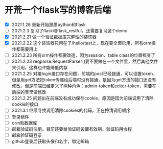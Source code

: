 # 开荒一个flask写的博客后端
- [x] 2021.1.26 重新开始熟悉python和flask
- [ ] 2021.2.3 复习了flask和flask_restful，还需要复习这个demo
- [x] 2021.2.21 做一个验证数据库完整性的装饰器
- [x] 2021.2.22 这个装饰器只用在了/hello/test上，现在要全面启用，所有orm操作都需要用上
- [ ] 2021.2.23 所有orm操作都要改造，因为session、table class的位置都变了
- [ ] 2021.2.23 reqparse.RequestParser()要不要做在一个文件里，然后其他文件来引用，这样也许能降低内存
- [ ] 2021.2.25 对接login接口存在问题，前端的post已经接通，可以设置token，但是用get方法把token传递给后端时没有接通，是因为get方法的接口还没有修改。但是前端已经定义了两种角色：admin-token和editor-token，需要在后端的表里做修改
- [ ] 2021.2.25 问题出在前端没有成功保存cookie，原因是因为前端调用了清除cookie的接口
- [ ] 2021.3.1 继续寻找调用清除cookies的代码，正在捋清调用顺序
- [ ] 登录组件
- [ ] orm和数据库
- [ ] 邮箱验证码注册。目前还要给验证码设置有效期。验证码用协程
- [ ] 邮箱验证码登录
- [ ] github登录后获取头像和名字，绑定邮箱